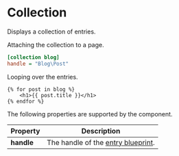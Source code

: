# Collection

Displays a collection of entries.

Attaching the collection to a page.

```ini
[collection blog]
handle = "Blog\Post"
```

Looping over the entries.

```twig
{% for post in blog %}
    <h1>{{ post.title }}</h1>
{% endfor %}
```

The following properties are supported by the component.

Property | Description
-------- | -------------
**handle** | The handle of the [entry blueprint](../blueprints/entry.md).
